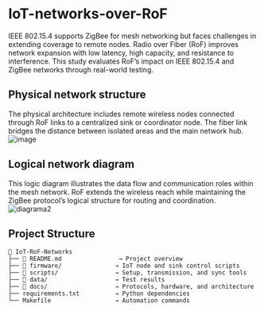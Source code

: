 # IoT-networks-over-RoF
IEEE 802.15.4 supports ZigBee for mesh networking but faces challenges in extending coverage to remote nodes. Radio over Fiber (RoF) improves network expansion with low latency, high capacity, and resistance to interference. This study evaluates RoF’s impact on IEEE 802.15.4 and ZigBee networks through real-world testing.

## Physical network structure
The physical architecture includes remote wireless nodes connected through RoF links to a centralized sink or coordinator node. The fiber link bridges the distance between isolated areas and the main network hub.
![image](https://github.com/user-attachments/assets/2ad06c94-da97-4fd8-adb9-cd71166045ec)

## Logical network diagram
This logic diagram illustrates the data flow and communication roles within the mesh network. RoF extends the wireless reach while maintaining the ZigBee protocol’s logical structure for routing and coordination.
![diagrama2](https://github.com/user-attachments/assets/ebc6ac01-c10d-4efd-bb6c-dc65abd300ec)

## Project Structure
```
📂 IoT-RoF-Networks
├── 📄 README.md                → Project overview
├── 📁 firmware/               → IoT node and sink control scripts
├── 📁 scripts/                → Setup, transmission, and sync tools
├── 📁 data/                   → Test results
├── 📁 docs/                   → Protocols, hardware, and architecture
├── requirements.txt          → Python dependencies
└── Makefile                  → Automation commands
